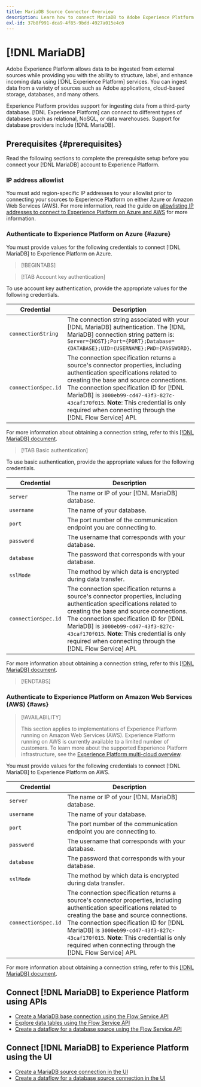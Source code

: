 ```yaml
---
title: MariaDB Source Connector Overview
description: Learn how to connect MariaDB to Adobe Experience Platform using APIs or the user interface.
exl-id: 37b8f991-dca9-4f85-9bdd-4927a015e4c0
---
```

# [!DNL MariaDB]

Adobe Experience Platform allows data to be ingested from external sources while providing you with the ability to structure, label, and enhance incoming data using [!DNL Experience Platform] services. You can ingest data from a variety of sources such as Adobe applications, cloud-based storage, databases, and many others.

Experience Platform provides support for ingesting data from a third-party database. [!DNL Experience Platform] can connect to different types of databases such as relational, NoSQL, or data warehouses. Support for database providers include [!DNL MariaDB].

## Prerequisites {#prerequisites}

Read the following sections to complete the prerequisite setup before you connect your [!DNL MariaDB] account to Experience Platform.

### IP address allowlist 

You must add region-specific IP addresses to your allowlist prior to connecting your sources to Experience Platform on either Azure or Amazon Web Services (AWS). For more information, read the guide on [allowlisting IP addresses to connect to Experience Platform on Azure and AWS](../../ip-address-allow-list.md) for more information.

### Authenticate to Experience Platform on Azure {#azure}

You must provide values for the following credentials to connect [!DNL MariaDB] to Experience Platform on Azure.

>[!BEGINTABS]

>[!TAB Account key authentication]

To use account key authentication, provide the appropriate values for the following credentials.

| Credential | Description |
| --- | --- |
| `connectionString` | The connection string associated with your [!DNL MariaDB] authentication. The [!DNL MariaDB] connection string pattern is: `Server={HOST};Port={PORT};Database={DATABASE};UID={USERNAME};PWD={PASSWORD}`. |
| `connectionSpec.id` | The connection specification returns a source's connector properties, including authentication specifications related to creating the base and source connections. The connection specification ID for [!DNL MariaDB] is `3000eb99-cd47-43f3-827c-43caf170f015`. **Note**: This credential is only required when connecting through the [!DNL Flow Service] API. |

For more information about obtaining a connection string, refer to this [[!DNL MariaDB] document](https://mariadb.com/kb/en/about-mariadb-connector-odbc/).

>[!TAB Basic authentication]

To use basic authentication, provide the appropriate values for the following credentials.

| Credential | Description |
| --- | --- |
| `server` | The name or IP of your [!DNL MariaDB] database. |
| `username` | The name of your database. |
| `port` | The port number of the communication endpoint you are connecting to. |
| `password` | The username that corresponds with your database. |
| `database` | The password that corresponds with your database. |
| `sslMode` | The method by which data is encrypted during data transfer. |
| `connectionSpec.id` | The connection specification returns a source's connector properties, including authentication specifications related to creating the base and source connections. The connection specification ID for [!DNL MariaDB] is `3000eb99-cd47-43f3-827c-43caf170f015`. **Note**: This credential is only required when connecting through the [!DNL Flow Service] API. |

For more information about obtaining a connection string, refer to this [[!DNL MariaDB] document](https://mariadb.com/kb/en/about-mariadb-connector-odbc/).

>[!ENDTABS]

### Authenticate to Experience Platform on Amazon Web Services (AWS) {#aws}

>[!AVAILABILITY]
>
>This section applies to implementations of Experience Platform running on Amazon Web Services (AWS). Experience Platform running on AWS is currently available to a limited number of customers. To learn more about the supported Experience Platform infrastructure, see the [Experience Platform multi-cloud overview](../../../landing/multi-cloud.md).

You must provide values for the following credentials to connect [!DNL MariaDB] to Experience Platform on AWS.

| Credential | Description |
| --- | --- |
| `server` | The name or IP of your [!DNL MariaDB] database. |
| `username` | The name of your database. |
| `port` | The port number of the communication endpoint you are connecting to. |
| `password` | The username that corresponds with your database. |
| `database` | The password that corresponds with your database. |
| `sslMode` | The method by which data is encrypted during data transfer. |
| `connectionSpec.id` | The connection specification returns a source's connector properties, including authentication specifications related to creating the base and source connections. The connection specification ID for [!DNL MariaDB] is `3000eb99-cd47-43f3-827c-43caf170f015`. **Note**: This credential is only required when connecting through the [!DNL Flow Service] API. |

For more information about obtaining a connection string, refer to this [[!DNL MariaDB] document](https://mariadb.com/kb/en/about-mariadb-connector-odbc/).

## Connect [!DNL MariaDB] to Experience Platform using APIs

- [Create a MariaDB base connection using the Flow Service API](../../tutorials/api/create/databases/mariadb.md)
- [Explore data tables using the Flow Service API](../../tutorials/api/explore/tabular.md)
- [Create a dataflow for a database source using the Flow Service API](../../tutorials/api/collect/database-nosql.md)

## Connect [!DNL MariaDB] to Experience Platform using the UI

- [Create a MariaDB source connection in the UI](../../tutorials/ui/create/databases/mariadb.md)
- [Create a dataflow for a database source connection in the UI](../../tutorials/ui/dataflow/databases.md)
